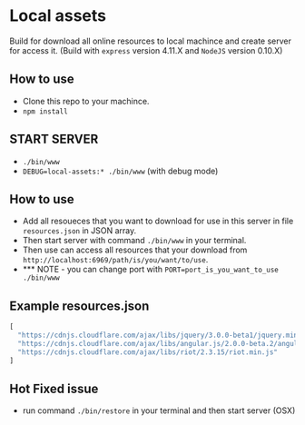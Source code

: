 # Local assets
Build for download all online resources to local machince and create server for access it. (Build with `express` version 4.11.X and `NodeJS` version 0.10.X)


## How to use
- Clone this repo to your machince.
- `npm install`


## START SERVER
- `./bin/www`
- `DEBUG=local-assets:* ./bin/www` (with debug mode)


## How to use
- Add all resoueces that you want to download for use in this server in file `resources.json` in JSON array.
- Then start server with command `./bin/www` in your terminal.
- Then use can access all resources that your download from `http://localhost:6969/path/is/you/want/to/use`.
- *** NOTE - you can change port with `PORT=port_is_you_want_to_use ./bin/www`


## Example resources.json
```javascript
[
  "https://cdnjs.cloudflare.com/ajax/libs/jquery/3.0.0-beta1/jquery.min.js",
  "https://cdnjs.cloudflare.com/ajax/libs/angular.js/2.0.0-beta.2/angular2.min.js",
  "https://cdnjs.cloudflare.com/ajax/libs/riot/2.3.15/riot.min.js"
]
```


## Hot Fixed issue
- run command `./bin/restore` in your terminal and then start server (OSX)